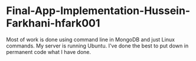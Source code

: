 # Final-App-Implementation-Hussein-Farkhani-hfark001
Most of work is done using command line in MongoDB and just Linux commands. My server is running Ubuntu. I've done the best to put down in permanent code what I have done.
